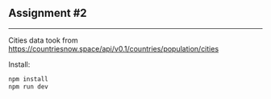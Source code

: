 ## Assignment #2

---

Cities data took from https://countriesnow.space/api/v0.1/countries/population/cities

Install:
```js
npm install
npm run dev
```
